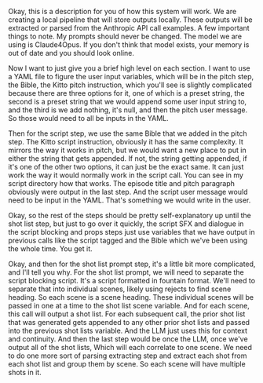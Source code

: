 Okay, this is a description for you of how this system will work. We are creating a local pipeline that will store outputs locally. These outputs will be extracted or parsed from the Anthropic API call examples. A few important things to note. My prompts should never be changed. The model we are using is Claude4Opus. If you don't think that model exists, your memory is out of date and you should look online.

Now I want to just give you a brief high level on each section. I want to use a YAML file to figure the user input variables, which will be in the pitch step, the Bible, the Kitto pitch instruction, which you'll see is slightly complicated because there are three options for it, one of which is a preset string, the second is a preset string that we would append some user input string to, and the third is we add nothing, it's null, and then the pitch user message. So those would need to all be inputs in the YAML.

Then for the script step, we use the same Bible that we added in the pitch step. The Kitto script instruction, obviously it has the same complexity. It mirrors the way it works in pitch, but we would want a new place to put in either the string that gets appended. If not, the string getting appended, if it's one of the other two options, it can just be the exact same. It can just work the way it would normally work in the script call. You can see in my script directory how that works. The episode title and pitch paragraph obviously were output in the last step. And the script user message would need to be input in the YAML. That's something we would write in the user.

Okay, so the rest of the steps should be pretty self-explanatory up until the shot list step, but just to go over it quickly, the script SFX and dialogue in the script blocking and props steps just use variables that we have output in previous calls like the script tagged and the Bible which we've been using the whole time. You get it.

Okay, and then for the shot list prompt step, it's a little bit more complicated, and I'll tell you why. For the shot list prompt, we will need to separate the script blocking script. It's a script formatted in fountain format. We'll need to separate that into individual scenes, likely using rejects to find scene heading. So each scene is a scene heading. These individual scenes will be passed in one at a time to the shot list scene variable. And for each scene, this call will output a shot list. For each subsequent call, the prior shot list that was generated gets appended to any other prior shot lists and passed into the previous shot lists variable. And the LLM just uses this for context and continuity. And then the last step would be once the LLM, once we've output all of the shot lists, Which will each correlate to one scene. We need to do one more sort of parsing extracting step and extract each shot from each shot list and group them by scene. So each scene will have multiple shots in it.